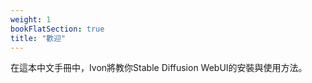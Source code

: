 ```yaml
---
weight: 1
bookFlatSection: true
title: "歡迎"
---
```


在這本中文手冊中，Ivon將教你Stable Diffusion WebUI的安裝與使用方法。
